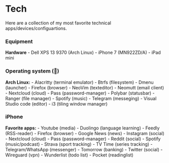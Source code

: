 # Tech

Here are a collection of my most favorite technical apps/devices/configuartions.

### Equipment
**Hardware**
    - Dell XPS 13 9370 (Arch Linux)
    - iPhone 7 (MN922ZD/A)
    - iPad mini

### Operating system (💙)
**Arch Linux:**
    - Alacritty (terminal emulator)
    - Btrfs (filesystem)
    - Dmenu (launcher)
    - Firefox (browser)
    - NeoVim (texteditor)
    - Neomutt (email client)
    - Nextcloud (cloud)
    - Pass (password-manager)
    - Polybar (statusbar)
    - Ranger (file manager)
    - Spotify (music)
    - Telegram (messeging)
    - Visual Studio code (editor)
    - i3 (tiling window manager)

### iPhone
**Favorite apps:**
    - Youtube (media)
    - Duolingo (language learning)
    - Feedly (RSS-reader)
    - Firefox (browser)
    - Google News (news)
    - Instagram (social)
    - Nextcloud (cloud)
    - Pass (password-manager)
    - Reddit (social)
    - Spotify (music/podcast)
    - Strava (sport tracking)
    - TV Time (series tracking)
    - Telegram/WhatsApp (messenger)
    - Tomorrow (banking)
    - Twitter (social)
    - Wireguard (vpn)
    - Wunderlist (todo list)
    - Pocket (readinglist)

